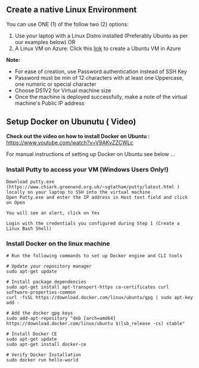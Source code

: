 ## Create a native Linux Environment

You can use ONE (1) of the follow two (2) options:

1. Use your laptop with a Linux Distro installed (Preferably Ubuntu as per our examples below)
OR
2. A Linux VM on Azure: Click this [link](https://portal.azure.com/?feature.customportal=false#create/Canonical.UbuntuServer1710-ARM) to create a Ubuntu VM in Azure

**Note:**
- For ease of creation, use Password authentication instead of SSH Key
- Password must be min of 12 characters with at least one Uppercase, one numeric or special character 
- Choose DS1V2 for Virtual machine size 
- Once the machine is deployed successfully, make a note of the virtual machine's Public IP address 

## Setup Docker on Ubunutu ( Video) 
**Check out the video on how to install Docker on Ubuntu :** https://www.youtube.com/watch?v=V9AKvZZCWLc 

For manual instructions of setting up Docker on Ubuntu see below ...

### Install Putty to access your VM (Windows Users Only!)

    Download putty.exe (https://www.chiark.greenend.org.uk/~sgtatham/putty/latest.html ) locally on your laptop to SSH into the virtual machine
    Open Putty.exe and enter the IP address in Host text field and click on Open
     
    You will see an alert, click on Yes 
     
    Login with the credentials you configured during Step 1 (Create a Linux Bash Shell) 

### Install Docker on the linux machine  

    # Run the following commands to set up Docker engine and CLI tools

    # Update your repository manager
    sudo apt-get update 

    # Install package dependencies
    sudo apt-get install apt-transport-https ca-certificates curl software-properties-common 
    curl -fsSL https://download.docker.com/linux/ubuntu/gpg | sudo apt-key add - 

    # Add the docker gpg keys
    sudo add-apt-repository "deb [arch=amd64] https://download.docker.com/linux/ubuntu $(lsb_release -cs) stable" 
     
    # Install Docker CE
    sudo apt-get update 
    sudo apt-get install docker-ce 
    
    # Verify Docker Installation 
    sudo docker run hello-world 
